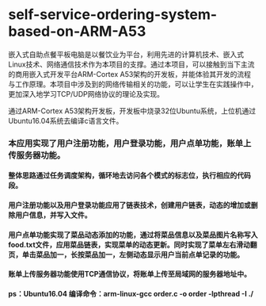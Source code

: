 # self-service-ordering-system-based-on-ARM-A53
嵌入式自助点餐平板电脑是以餐饮业为平台，利用先进的计算机技术、嵌入式Linux技术、网络通信技术作为本项目的支撑。通过本项目，可以接触到当下主流的商用嵌入式开发平台ARM-Cortex A53架构的开发板，并能体验其开发的流程与工作原理。本项目中涉及到的网络传输相关的功能，可以让学生在实践操作中，更加深入地学习TCP/UDP网络协议的理论及实现。

通过ARM-Cortex A53架构开发板，开发板中烧录32位Ubuntu系统，上位机通过Ubuntu16.04系统去编译c语言文件。

### 本应用实现了用户注册功能，用户登录功能，用户点单功能，账单上传服务器功能。

#### 整体思路通过任务调度架构，循环地去访问各个模式的标志位，执行相应的代码段。

#### 用户注册功能以及用户登录功能应用了链表技术，创建用户链表，动态的增加或删除用户信息，并写入文件。

#### 用户点单功能实现了菜品动态添加的功能，通过将菜品信息以及菜品图片名称写入food.txt文件，应用菜品链表，实现菜单的动态更新。同时实现了菜单左右滑动翻页，单击菜品加一，长按菜品加一，左侧动态显示用户当前点单记录的功能。

#### 账单上传服务器功能使用TCP通信协议，将账单上传至局域网的服务器地址中。

#### ps：Ubuntu16.04 编译命令：arm-linux-gcc order.c -o order -lpthread -I ./
